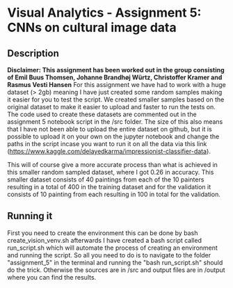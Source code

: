 # Visual Analytics - Assignment 5: CNNs on cultural image data

## Description
**Disclaimer: This assignment has been worked out in the group consisting of Emil Buus Thomsen, Johanne Brandhøj Würtz, Christoffer Kramer and Rasmus Vesti Hansen** 
For this assignment we have had to work with a huge dataset (> 2gb) meaning I have just created some random samples making it easier for you to test the script. We created smaller samples based on the original dataset to make it easier to upload and faster to run the tests on. The code used to create these datasets are commented out in the assignment 5 notebook script in the /src folder. The size of this also means that I have not been able to upload the entire dataset on github, but it is possible to upload it on your own on the jupyter notebook and change the paths in the script incase you want to run it on all the data via this link (https://www.kaggle.com/delayedkarma/impressionist-classifier-data). 

This will of course give a more accurate process than what is achieved in this smaller random sampled dataset, where I got 0.26 in accuracy. This smaller dataset consists of 40 paintings from each of the 10 painters resulting in a total of 400 in the training dataset and for the validation it consists of 10 painting from each resulting in 100 in total for the validation. 

## Running it
First you need to create the environment this can be done by bash create_vision_venv.sh afterwards I have created a bash script called run_script.sh which will automate the process of creating an environment and running the script. So all you need to do is to navigate to the folder "assignment_5" in the terminal and running the "bash run_script.sh" should do the trick. Otherwise the sources are in /src and output files are in /output where you can find the results.  